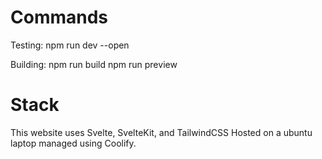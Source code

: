 # Commands
Testing:
npm run dev --open

Building: 
npm run build
npm run preview

# Stack
This website uses Svelte, SvelteKit, and TailwindCSS
Hosted on a ubuntu laptop managed using Coolify.
